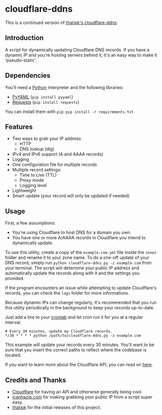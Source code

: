 # cloudflare-ddns
This is a continued version of [thatjpk's cloudflare-ddns](https://github.com/thatjpk/cloudflare-ddns).

## Introduction
A script for dynamically updating Cloudflare DNS records.
If you have a dynamic IP and you're hosting servers behind it, it's an easy way to make it 'pseudo-static'.

## Dependencies
You'll need a [Python](https://www.python.org/downloads/) interpreter and the following libraries:
 - [PyYAML](https://bitbucket.org/xi/pyyaml) (`pip install pyyaml`)
 - [Requests](http://docs.python-requests.org/en/latest/) (`pip install
   requests`)
   
You can install them with `pip`: `pip install -r requirements.txt`
	
## Features
  - Two ways to grab your IP address
  	- HTTP 
	- DNS lookup (dig)
  - IPv4 and IPv6 support (A and AAAA records)
  - Logging
  - One configuration file for multiple records
  - Multiple record settings:
  	- Time to Live (TTL)
	- Proxy mode
	- Logging level
  - Lightweight
  - Smart update (your record will only be updated if needed)

## Usage
First, a few assumptions:
  - You're using Cloudflare to host DNS for a domain you own.
  - You have one or more A/AAAA records in Cloudflare you intend to dynamically update.

To use this utility, create a copy of the `example.com.yml` file inside the `zones` folder and
rename it to your zone name.
To do a one-off update of your DNS record, simply run `python
cloudflare-ddns.py -z example.com` from your terminal.
The script will determine your public IP address and automatically update the records along with it and the settings you provided.

If the program encounters an issue while attempting to update Cloudflare's 
records, you can check the `logs` folder for more informations.

Because dynamic IPs can change regularly, it's recommended that you run this
utility periodically in the background to keep your records up-to-date.

Just add a line to your [crontab](http://en.wikipedia.org/wiki/Cron) and let
cron run it for you at a regular interval.

    # Every 30 minutes, update my Cloudflare records.
    */30 * * * * python /path/to/cloudflare-ddns.py -z example.com

This example will update your records every 30 minutes. You'll want to be sure
that you insert the correct paths to reflect where the codebase is located.

If you want to learn more about the Cloudflare API, you can read on
[here](https://api.cloudflare.com/).

## Credits and Thanks
 - [Cloudflare](https://www.cloudflare.com/) for having an API and otherwise
   generally being cool.
 - [icanhazip.com](http://icanhazip.com/) for making grabbing your public IP
    from a script super easy.
 - [thatjpk](https://github.com/thatjpk/) for the initial releases of this project.

